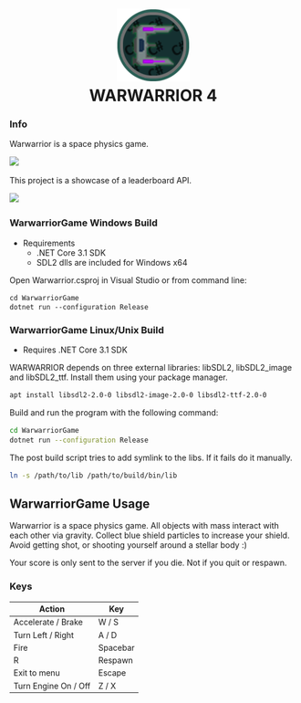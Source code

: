 <h1 align="center">
	<img src="https://github.com/Chlorine-trifluoride/WARWARRIOR4/raw/master/.github/media/icon.png" width="128"/>
	<br/>
	WARWARRIOR 4
</h1>

### Info

Warwarrior is a space physics game.
<br/>

<img src="https://github.com/Chlorine-trifluoride/WARWARRIOR4/raw/master/.github/media/wsmall.gif"/>


This project is a showcase of a leaderboard API.
<br/>

<img src="https://github.com/Chlorine-trifluoride/WARWARRIOR4/raw/master/.github/media/menu.gif"/>

### WarwarriorGame Windows Build

- Requirements
	- .NET Core 3.1 SDK
	- SDL2 dlls are included for Windows x64

Open Warwarrior.csproj in Visual Studio or from command line:
```
cd WarwarriorGame
dotnet run --configuration Release
```

### WarwarriorGame Linux/Unix Build

- Requires .NET Core 3.1 SDK

WARWARRIOR depends on three external libraries: libSDL2, libSDL2_image and libSDL2_ttf.
Install them using your package manager.

```bash
apt install libsdl2-2.0-0 libsdl2-image-2.0-0 libsdl2-ttf-2.0-0
```

Build and run the program with the following command:
```bash
cd WarwarriorGame
dotnet run --configuration Release
```

The post build script tries to add symlink to the libs. If it fails do it manually.

```bash
ln -s /path/to/lib /path/to/build/bin/lib
```

## WarwarriorGame Usage

Warwarrior is a space physics game. All objects with mass interact with each other via gravity.
Collect blue shield particles to increase your shield.
Avoid getting shot, or shooting yourself around a stellar body :)

Your score is only sent to the server if you die. Not if you quit or respawn.

### Keys

| Action                         | Key                           |
| ------------------------------ | ----------------------------- |
| Accelerate / Brake		 | W / S			 |
| Turn Left / Right		 | A / D			 |
| Fire                           | Spacebar                      |
| R                              | Respawn                       |
| Exit to menu			 | Escape			 |
| Turn Engine On / Off		 | Z / X			 |
